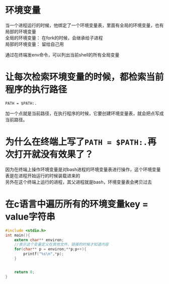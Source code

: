 # 环境变量
当一个进程运行的时候，他绑定了一个环境变量表，里面有全局的环境变量，也有局部的环境变量  
全局的环境变量： 在fork的时候，会继承给子进程  
局部的环境变量： 留给自己用  

通过在终端发env命令，可以列出当前shell的所有全局变量  

# 让每次检索环境变量的时候，都检索当前程序的执行路径
```
PATH = $PATH:.
```
加一个点就是当前路径，在执行程序的时候，它要创建环境变量表，就会把点写成当前路径。  
# 为什么在终端上写了`PATH = $PATH:.`再次打开就没有效果了？
因为在终端上操作环境变量是对bash进程的环境变量表进行操作，这个环境变量表是在进程开始运行的时候装载进来的  
另外在这个终端上运行的进程，其父进程就是bash，环境变量表会拷贝过去  

# 在c语言中遍历所有的环境变量key = value字符串
```c
#include <stdio.h>
int main(){
    extern char** environ;
    //表示这个变量定义在其他文件，链接的时候才知道内容
    for(char** p = environ;**p;p++){
        printf("%s\n",*p);
    }


    return 0;
}
```
